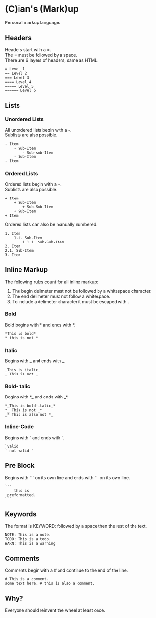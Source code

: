 # (C)ian's (Mark)up

Personal markup language.

## Headers

Headers start with a =.  
The = must be followed by a space.  
There are 6 layers of headers, same as HTML.  
```
= Level 1
== Level 2
=== Level 3
==== Level 4
===== Level 5
====== Level 6
```

## Lists

### Unordered Lists

All unordered lists begin with a -.  
Sublists are also possible.  
```
- Item
	- Sub-Item
		- Sub-sub-Item
	- Sub-Item
- Item
```

### Ordered Lists

Ordered lists begin with a +.  
Sublists are also possible.  
```
+ Item
	+ Sub-Item 
		+ Sub-Sub-Item
	+ Sub-Item
+ Item
```

Ordered lists can also be manually numbered.

```
1. Item
	1.1. Sub-Item
		1.1.1. Sub-Sub-Item
2. Item
2.1. Sub-Item
3. Item
```


## Inline Markup

The following rules count for all inline markup:
1. The begin delimeter must not be followed by a whitespace character.
2. The end delimeter must not follow a whitespace.
3. To include a delimeter character it must be escaped with \.

### Bold

Bold begins with \* and ends with \*.
```
*This is bold*
* this is not *
```

### Italic

Begins with \_ and ends with \_.
```
_This is italic_
_ This is not _
```

### Bold-Italic

Begins with \*\_ and ends with \_\*.
```
*_This is bold-italic_*
*_ This is not _*
_* This is also not *_
```

###  Inline-Code
Begins with \` and ends with \`.
```
`valid`
` not valid `
```

## Pre Block

Begins with \`\`\` on its own line and ends with \`\`\` on its own line.
````
```
	this is
 preformatted.
```
````

## Keywords

The format is KEYWORD: followed by a space then the rest of the text.
```
NOTE: This is a note.
TODO: This is a todo.
WARN: This is a warning
```

## Comments

Comments begin with a # and continue to the end of the line.
```
# This is a comment.
some text here. # this is also a comment.
```

## Why?

Everyone should reinvent the wheel at least once.
